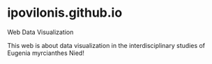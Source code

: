 # ipovilonis.github.io
Web Data Visualization

This web is about data visualization in the interdisciplinary studies of Eugenia myrcianthes Nied!
